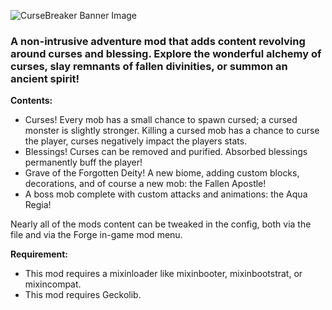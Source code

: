 ![CurseBreaker Banner Image](https://i.imgur.com/v6ZGFJh.png)

### A non-intrusive adventure mod that adds content revolving around curses and blessing. Explore the wonderful alchemy of curses, slay remnants of fallen divinities, or summon an ancient spirit!

**Contents:**

*   Curses! Every mob has a small chance to spawn cursed; a cursed monster is slightly stronger. Killing a cursed mob has a chance to curse the player, curses negatively impact the players stats.
*   Blessings! Curses can be removed and purified. Absorbed blessings permanently buff the player!
*   Grave of the Forgotten Deity! A new biome, adding custom blocks, decorations, and of course a new mob: the Fallen Apostle!
*   A boss mob complete with custom attacks and animations: the Aqua Regia!


Nearly all of the mods content can be tweaked in the config, both via the file and via the Forge in-game mod menu.


**Requirement:**

*   This mod requires a mixinloader like mixinbooter, mixinbootstrat, or mixincompat.
*   This mod requires Geckolib.
